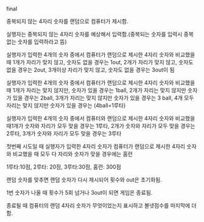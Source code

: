  final

중복되지 않는 4자리 숫자를 랜덤으로 컴퓨터가 제시함.

실행자는 중복되지 않는 4자리 숫자를 예상해서 입력함.(중복되는 숫자를 입력시 중복없는 숫자를 입력하라고 뜸)

실행자가 입력한 4개의 숫자 중에서 컴퓨터가 랜덤으로 제시한 4자리 숫자와 비교했을 때 1개가 자리가 맞지 않고, 숫자도 없을 경우는 1out, 2개가 자리가 맞지 않고, 숫자도 없을  경우는  2out, 3개이상 자리가 맞지 않고, 숫자도 없을 경우는 3out이 됨

실행자가 입력한 4개의 숫자 중에서 컴퓨터가 랜덤으로 제시한 4자리 숫자와 비교했을 때 1개가 자리는 맞지 않지만, 숫자가 있을 경우는 1ball, 2개가 자리는 맞지 않지만 숫자가 있을 경우는 2ball, 3개가 자리는 맞지 않지만 숫자가 있을 경우는 3 ball, 4개 모두 자리는 맞지 않지만 숫자가 있을 경우는 (4ball=1루타)

실행자가 입력한 4개의 숫자 중에서 컴퓨터와 랜덤으로 제시한 4자리 숫자와 비교했을 때1개가 숫자와 자리가 모두 맞을 경우는 1루타, 2개가 숫자와 자리가 모두 맞을 경우는  2루타, 3개가 숫자와 자리가 모두 맞을 경우는 3루타

첫번째 시도일 때 실행자가 입력한 4자리 숫자가 컴퓨터가 랜덤으로 제시한 4자리 숫자와 비교했을 때 모두 다 자리와 숫자가 맞을 경우에는 홈런

1루타:10점, 2루타: 20점, 3루타:30점, 홈런: 300점

랜덤 숫자를 맞추면 랜덤 숫자가 다시 제시되어 횟수와 out은 초기화됨.

1번 숫자가 나올 때 횟수가 5회 넘거나  3out이 되면 게임은 종료됨.

종료될 때 컴퓨터의 랜덤 4자리 숫자가 무엇이었는지 표시하고 볼넷점수를 마지막에 더 함.
